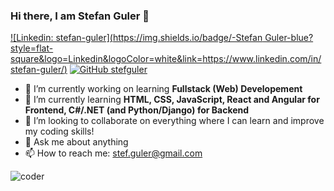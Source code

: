 ### Hi there, I am Stefan Guler :call_me_hand:
[![Linkedin: stefan-guler](https://img.shields.io/badge/-Stefan Guler-blue?style=flat-square&logo=Linkedin&logoColor=white&link=https://www.linkedin.com/in/stefan-guler/)](https://www.linkedin.com/in/martin-hutchings-a2417883/](https://www.linkedin.com/in/stefan-guler/))
[![GitHub stefguler](https://img.shields.io/github/followers/stefguler?label=follow%20me%21&style=social)](https://github.com/stefguler)

- 🔭 I’m currently working on learning **Fullstack (Web) Developement**
- 🌱 I’m currently learning **HTML, CSS, JavaScript, React and Angular for Frontend,  C#/.NET (and Python/Django) for Backend**
- 👯 I’m looking to collaborate on everything where I can learn and improve my coding skills!
- 💬 Ask me about anything
- 📫 How to reach me: stef.guler@gmail.com

![coder](https://media.tenor.com/GfSX-u7VGM4AAAAC/coding.gif)
